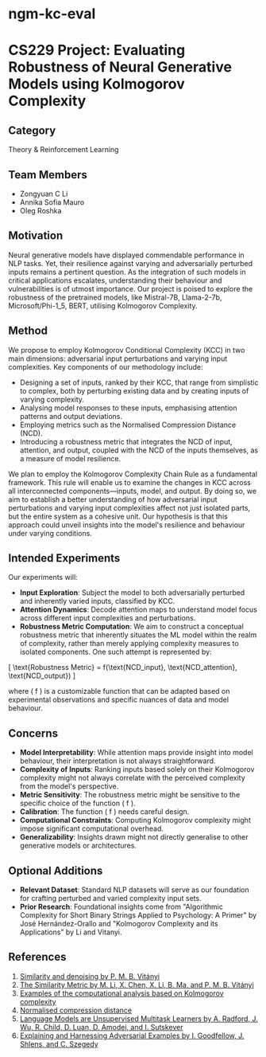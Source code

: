 # ngm-kc-eval

# CS229 Project: Evaluating Robustness of Neural Generative Models using Kolmogorov Complexity

## Category
Theory & Reinforcement Learning 

## Team Members
- Zongyuan C Li 
- Annika Sofia Mauro 
- Oleg Roshka

## Motivation
Neural generative models have displayed commendable performance in NLP tasks. Yet, their resilience against varying and adversarially perturbed inputs remains a pertinent question. As the integration of such models in critical applications escalates, understanding their behaviour and vulnerabilities is of utmost importance. Our project is poised to explore the robustness of the pretrained models, like Mistral-7B, Llama-2-7b, Microsoft/Phi-1_5, BERT, utilising Kolmogorov Complexity.

## Method
We propose to employ Kolmogorov Conditional Complexity (KCC) in two main dimensions: adversarial input perturbations and varying input complexities. Key components of our methodology include:
- Designing a set of inputs, ranked by their KCC, that range from simplistic to complex, both by perturbing existing data and by creating inputs of varying complexity.
- Analysing model responses to these inputs, emphasising attention patterns and output deviations.
- Employing metrics such as the Normalised Compression Distance (NCD).
- Introducing a robustness metric that integrates the NCD of input, attention, and output, coupled with the NCD of the inputs themselves, as a measure of model resilience.

We plan to employ the Kolmogorov Complexity Chain Rule as a fundamental framework. This rule will enable us to examine the changes in KCC across all interconnected components—inputs, model, and output. By doing so, we aim to establish a better understanding of how adversarial input perturbations and varying input complexities affect not just isolated parts, but the entire system as a cohesive unit. Our hypothesis is that this approach could unveil insights into the model's resilience and behaviour under varying conditions.

## Intended Experiments
Our experiments will:
- **Input Exploration**: Subject the model to both adversarially perturbed and inherently varied inputs, classified by KCC.
- **Attention Dynamics**: Decode attention maps to understand model focus across different input complexities and perturbations.
- **Robustness Metric Computation**: We aim to construct a conceptual robustness metric that inherently situates the ML model within the realm of complexity, rather than merely applying complexity measures to isolated components. One such attempt is represented by:

\[ \text{Robustness Metric} = f(\text{NCD\_input}, \text{NCD\_attention}, \text{NCD\_output}) \]

where \( f \) is a customizable function that can be adapted based on experimental observations and specific nuances of data and model behaviour.

## Concerns
- **Model Interpretability**: While attention maps provide insight into model behaviour, their interpretation is not always straightforward.
- **Complexity of Inputs**: Ranking inputs based solely on their Kolmogorov complexity might not always correlate with the perceived complexity from the model's perspective.
- **Metric Sensitivity**: The robustness metric might be sensitive to the specific choice of the function \( f \).
- **Calibration**: The function \( f \) needs careful design.
- **Computational Constraints**: Computing Kolmogorov complexity might impose significant computational overhead.
- **Generalizability**: Insights drawn might not directly generalise to other generative models or architectures.

## Optional Additions
- **Relevant Dataset**: Standard NLP datasets will serve as our foundation for crafting perturbed and varied complexity input sets.
- **Prior Research**: Foundational insights come from "Algorithmic Complexity for Short Binary Strings Applied to Psychology: A Primer" by José Hernández-Orallo and "Kolmogorov Complexity and its Applications" by Li and Vitanyi.

## References
1. [Similarity and denoising by P. M. B. Vitányi](https://www.jstor.org/stable/41739976)
2. [The Similarity Metric by M. Li, X. Chen, X. Li, B. Ma, and P. M. B. Vitányi](https://browse.arxiv.org/pdf/cs/0111054v2.pdf)
3. [Examples of the computational analysis based on Kolmogorov complexity](https://link.springer.com/article/10.1007/s11071-020-05771-8)
4. [Normalised compression distance](https://www.biorxiv.org/content/10.1101/2020.07.22.216242v5.full)
5. [Language Models are Unsupervised Multitask Learners by A. Radford, J. Wu, R. Child, D. Luan, D. Amodei, and I. Sutskever](https://openai.com/blog/better-language-models/)
6. [Explaining and Harnessing Adversarial Examples by I. Goodfellow, J. Shlens, and C. Szegedy](https://arxiv.org/abs/1412.6572)

